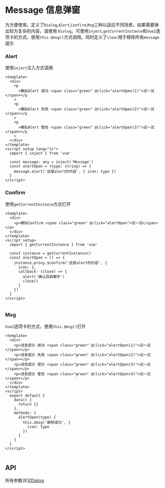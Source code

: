 <!-- Created by WANGHONGKANG on 2021/7/4. -->

# Message 信息弹窗

为方便使用，定义了`Dialog`,`Alert`,`Confirm`,`Msg`三种以适应不同场景，如果需要弹出较为复杂的内容，请使用 `Dialog`。可使用`inject`,`getCurrentInstance`和`Vue2`选项卡的方式，使用`this.$msg()`方式调用。同时定义了`clear`用于移除所有`message`提示

### Alert

使用`inject`注入方式调用

```vue demo
<template>
  <div>
    <p
      >模拟Alert 成功 <span class="green" @click="alertOpen(1)">试一试</span></p
    >
    <p
      >模拟Alert 失败 <span class="green" @click="alertOpen(2)">试一试</span></p
    >
    <p
      >模拟Alert 警告 <span class="green" @click="alertOpen(3)">试一试</span></p
    >
  </div>
</template>
<script setup lang="ts">
  import { inject } from 'vue'

  const message: any = inject('Message')
  const alertOpen = (type: string) => {
    message.alert('这是alert的内容', { icon: type })
  }
</script>

```

### Confirm

使用`getCurrentInstance`方式打开

```vue demo
<template>
  <div>
    <p>模拟Confirm <span class="green" @click="alertOpen">试一试</span></p>
  </div>
</template>
<script setup>
  import { getCurrentInstance } from 'vue'

  const instance = getCurrentInstance()
  const alertOpen = () => {
    instance.proxy.$confirm('这是alert的内容', {
      icon: 2,
      callback: (close) => {
        alert('确认回调事件')
        close()
      }
    })
  }
</script>


```

### Msg

`Vue2`选项卡的方式，使用`this.$msg()`打开

```vue demo
<template>
  <div>
    <p>消息提示 成功 <span class="green" @click="alertOpen(1)">试一试</span></p>
    <p>消息提示 失败 <span class="green" @click="alertOpen(2)">试一试</span></p>
    <p>消息提示 提示 <span class="green" @click="alertOpen(3)">试一试</span></p>
    <p>消息提示 警告 <span class="green" @click="alertOpen(4)">试一试</span></p>
  </div>
</template>
<script>
  export default {
    data() {
      return {}
    },
    methods: {
      alertOpen(type) {
        this.$msg('删除成功', {
          icon: type
        })
      }
    }
  }
</script>


```

## API

所有参数详见[Dialog](/#/dialog)
